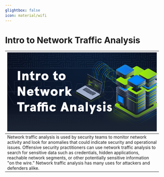 ```yaml
---
glightbox: false
icon: material/wifi
---
```


# Intro to Network Traffic Analysis

| [![](assets/logo.png)](https://academy.hackthebox.com/course/preview/intro-to-network-traffic-analysis) |
|---|
| Network traffic analysis is used by security teams to monitor network activity and look for anomalies that could indicate security and operational issues. Offensive security practitioners can use network traffic analysis to search for sensitive data such as credentials, hidden applications, reachable network segments, or other potentially sensitive information "on the wire." Network traffic analysis has many uses for attackers and defenders alike. |
